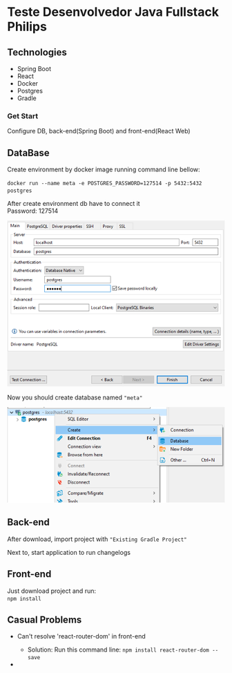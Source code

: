 # Teste Desenvolvedor Java Fullstack Philips

## Technologies

- Spring Boot
- React
- Docker
- Postgres
- Gradle

### Get Start

Configure DB, back-end(Spring Boot) and front-end(React Web)

## DataBase

Create environment by docker image running command line bellow:

`docker run --name meta -e POSTGRES_PASSWORD=127514 -p 5432:5432 postgres`

After create environment db have to connect it\
Password: 127514

![alt text][DB CONNECT]

[DB CONNECT]: https://github.com/PauloAraujoNobre/Teste-Meta-Philips/blob/master/frontend/images/dbconnect.png "DataBase Connection"

Now you should create database named `"meta"`

![alt text][DB TODO]

[DB TODO]: https://github.com/PauloAraujoNobre/Teste-Meta-Philips/blob/master/frontend/images/createtodo.png "DataBase TODO"

## Back-end

After download, import project with `"Existing Gradle Project"`

Next to, start application to run changelogs

## Front-end

Just download project and run:\
`npm install`

## Casual Problems

- Can't resolve 'react-router-dom' in front-end
  
  - Solution: Run this command line:  `npm install react-router-dom --save`

- 
